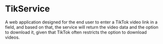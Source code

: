 # TikService
A web application designed for the end user to enter a TikTok video link in a field, and based on that, the service will return the video data and the option to download it, given that TikTok often restricts the option to download videos.
